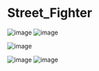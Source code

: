 # Street_Fighter


![image](https://github.com/RawHit02/Street_Fighter/assets/107709247/8182dedb-b998-46b9-900a-c3c1e0149169) ![image](https://github.com/RawHit02/Street_Fighter/assets/107709247/36b03f71-54cb-4cf3-874c-f513a0c1d247)  

 ![image](https://github.com/RawHit02/Street_Fighter/assets/107709247/498b718d-ca07-4a26-b9fc-0da3f412a206)

![image](https://github.com/RawHit02/Street_Fighter/assets/107709247/dccc26c9-979a-4f59-82e7-24954eb82e77)  ![image](https://github.com/RawHit02/Street_Fighter/assets/107709247/2a0c8499-7f6c-48bc-94f9-50d10ada6478)


